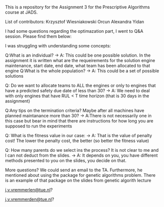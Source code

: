 This is a repository for the Assignment 3 for the Prescriptive Algorithms course at JADS.

List of contributors:
Krzysztof Wiesniakowski
Orcun
Alexandra
Yidan


I had some questions regarding the optimazation part, I went to Q&A session. Please find them below:

I was struggling with understanding some concepts:

Q:What is an individual? -> A: This could be one possible solution. In the assignment it is written what are the requeirements for the solution engine maintenance, start date, end date, what team has been allocated to that engine 
Q:What is the whole population? -> A: This could be a set of possible solutions

Q: Do we want to allocate teams to ALL the engines or only to engines that have a predicted safety due date of less than 30? -> A: We need to deal with only engines that have RUL < T time horizon (that is 30 days in the assignment)

Q:Any tips on the termination criteria? Maybe after all machines have planned maintanance more than 30? -> A:There is not necessarily one in this case but bear in mind that there are instructions for how long you are supposed to run the experiments

Q: What is the fitness value in our case: -> A: That is the value of penalty cost! The lower the penalty cost, the better (so better the fitness value)

Q: How many parents do we select ins the process? It is not clear to me and I can not deduct from the slides. -> A: It depends on you, you have different methods presented to you on the slides, you decide on that. 

More questions? We could send an email to the TA. Furthermore, he mentioned about using the package for genetic algorithms problem. There is an example of that package on the slides from genetic algorith lecture

j.v.vremmerlen@tue.nl?

j.v.vremmerden@tue.nl?
